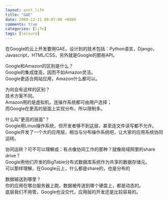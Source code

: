 ```yaml
---
layout: post_life
title: "GAE"
date: 2008-12-21 09:07:00 +0800
comments: true
categories: [life]
tags: [leisure]
---
```




在Google的云上开发要用GAE，设计到的技术包括：Python语言，Django，Javascript，HTML/CSS，另外就是Google的那些API。

Google和Amazon的区别是什么？  
Google的集成度高，因而不如Amazon灵活。  
Google更适合网站应用，Amazon什么都可以。  

为何会有这样的区别？  
技术方案不同。  
Amazon用的是虚拟机，连操作系统都可由用户选择；  
而Google在更高的层面上实现分布，所以限制多。  

什么叫“更高的层面”？  
Google用Linux操作系统，但开发者够不到这层，甚至连文件读写都不允许。  
Google开发了一个大的应用层，相当与分布操作系统吧，让大家的应用系统协同运转。  

协同运转？可不可以理解成：有点像协同工作的那种？就像局域网里的share drive？  
Google用他们开发的BigTable分布式数据库系统作为共享的数据存储元。  
可以那样理解，在Google云上，什么都是share的，也是分布的  

数据输送到哪里？  
你的应用在哪台服务器上跑，数据被传送到哪个硬盘上，都是动态的。  
底层我们不用管，Google也没交代，应用层的开发还是比较容易的。  
